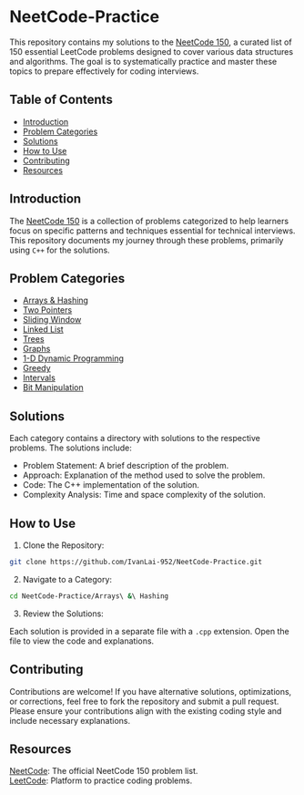# NeetCode-Practice

This repository contains my solutions to the [NeetCode 150](https://neetcode.io/practice?tab=neetcode150), a curated list of 150 essential LeetCode problems designed to cover various data structures and algorithms. The goal is to systematically practice and master these topics to prepare effectively for coding interviews.

## Table of Contents

- [Introduction](#introduction)
- [Problem Categories](#problem-categories)
- [Solutions](#solutions)
- [How to Use](#how-to-use)
- [Contributing](#contributing)
- [Resources](#resources)



## Introduction
The [NeetCode 150](https://neetcode.io/practice?tab=neetcode150) is a collection of problems categorized to help learners focus on specific patterns and techniques essential for technical interviews. This repository documents my journey through these problems, primarily using `C++` for the solutions.

## Problem Categories
- [Arrays & Hashing](https://github.com/IvanLai-952/NeetCode-Practice/tree/main/Arrays%20%26%20Hashing)
- [Two Pointers](https://github.com/IvanLai-952/NeetCode-Practice/tree/main/Two%20Pointers/)
- [Sliding Window](https://github.com/IvanLai-952/NeetCode-Practice/tree/main/Sliding%20Window/)
- [Linked List](https://github.com/IvanLai-952/NeetCode-Practice/tree/main/Linked%20List/)
- [Trees](https://github.com/IvanLai-952/NeetCode-Practice/tree/main/Trees/)
- [Graphs](https://github.com/IvanLai-952/NeetCode-Practice/tree/main/Graphs/)
- [1-D Dynamic Programming](https://github.com/IvanLai-952/NeetCode-Practice/tree/main/1-D%20Dynamic%20Programming)
- [Greedy](https://github.com/IvanLai-952/NeetCode-Practice/tree/main/Greedy/)
- [Intervals](https://github.com/IvanLai-952/NeetCode-Practice/tree/main/Intervals/)
- [Bit Manipulation](https://github.com/IvanLai-952/NeetCode-Practice/tree/main/Bit%20Manipulation/)

## Solutions

Each category contains a directory with solutions to the respective problems. The solutions include:

- Problem Statement: A brief description of the problem.
- Approach: Explanation of the method used to solve the problem.
- Code: The C++ implementation of the solution.
- Complexity Analysis: Time and space complexity of the solution.

## How to Use

1. Clone the Repository:
```bash
git clone https://github.com/IvanLai-952/NeetCode-Practice.git
```

2. Navigate to a Category:
```bash
cd NeetCode-Practice/Arrays\ &\ Hashing
```

3. Review the Solutions:

Each solution is provided in a separate file with a `.cpp` extension. Open the file to view the code and explanations.

## Contributing
Contributions are welcome! If you have alternative solutions, optimizations, or corrections, feel free to fork the repository and submit a pull request. Please ensure your contributions align with the existing coding style and include necessary explanations.

## Resources
[NeetCode](https://neetcode.io/practice?tab=neetcode150): The official NeetCode 150 problem list.  
[LeetCode](https://leetcode.com/problemset/): Platform to practice coding problems.